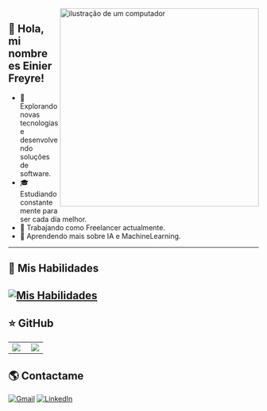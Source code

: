 <img src="https://raw.githubusercontent.com/MicaelliMedeiros/micaellimedeiros/master/image/computer-illustration.png" alt="ilustração de um computador" min-width="400px" max-width="400px" width="400px" align="right">

## 💜 Hola, mi nombre es  Einier Freyre! 

- 🤔 Explorando novas tecnologias e desenvolvendo soluções de software.
- 🎓 Estudiando constantemente para ser cada día melhor.
- 💼 Trabajando como Freelancer actualmente.
- 🌱 Aprendendo mais sobre IA e MachineLearning.
---

## 🚀 Mis Habilidades
[![Mis Habilidades](https://skillicons.dev/icons?i=py,cs,git,github,vscode,sqlite)](https://skillicons.dev)
---

## ⭐ GitHub
<table>
  <tr>
    <td>
      <img
        align="left"
      ![GitHub Stats] src="https://github-readme-stats.vercel.app/api?username=FreyreCorona&show_icons=true"
      />
    </td>
    <td>
      <img
        align="right"
      ![GitHub Languages] src="https://github-readme-stats.vercel.app/api/top-langs/?username=FreyreCorona&theme=dark&hide_border=false&include_all_commits=true&count_private=true&layout=compact"
      />
    </td>
  </tr>
</table>

## 🌎 Contactame
<p align="left">
  <a href="einierfreyre60@gmail.com" title="Gmail">
  <img src="https://img.shields.io/badge/-Gmail-FF0000?style=flat-square&labelColor=FF0000&logo=gmail&logoColor=white&link="einierfreyre60@gmail.com" alt="Gmail"/></a>
  <a href="https://www.linkedin.com/in/einier-freyre-896981220" title="LinkedIn">
  <img src="https://img.shields.io/badge/-Linkedin-0e76a8?style=flat-square&logo=Linkedin&logoColor=white&link="https://www.linkedin.com/in/einier-freyre-896981220" alt="LinkedIn"/></a>

</p>
